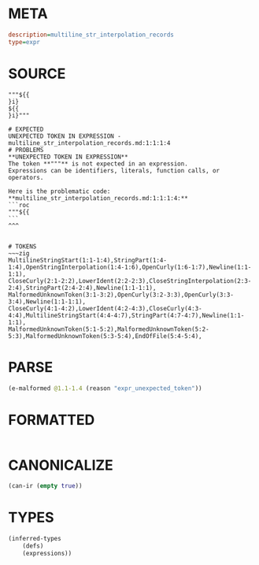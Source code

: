 # META
~~~ini
description=multiline_str_interpolation_records
type=expr
~~~
# SOURCE
~~~roc
"""${{
}i}
${{
}i}"""
~~~
~~~
# EXPECTED
UNEXPECTED TOKEN IN EXPRESSION - multiline_str_interpolation_records.md:1:1:1:4
# PROBLEMS
**UNEXPECTED TOKEN IN EXPRESSION**
The token **"""** is not expected in an expression.
Expressions can be identifiers, literals, function calls, or operators.

Here is the problematic code:
**multiline_str_interpolation_records.md:1:1:1:4:**
```roc
"""${{
```
^^^


# TOKENS
~~~zig
MultilineStringStart(1:1-1:4),StringPart(1:4-1:4),OpenStringInterpolation(1:4-1:6),OpenCurly(1:6-1:7),Newline(1:1-1:1),
CloseCurly(2:1-2:2),LowerIdent(2:2-2:3),CloseStringInterpolation(2:3-2:4),StringPart(2:4-2:4),Newline(1:1-1:1),
MalformedUnknownToken(3:1-3:2),OpenCurly(3:2-3:3),OpenCurly(3:3-3:4),Newline(1:1-1:1),
CloseCurly(4:1-4:2),LowerIdent(4:2-4:3),CloseCurly(4:3-4:4),MultilineStringStart(4:4-4:7),StringPart(4:7-4:7),Newline(1:1-1:1),
MalformedUnknownToken(5:1-5:2),MalformedUnknownToken(5:2-5:3),MalformedUnknownToken(5:3-5:4),EndOfFile(5:4-5:4),
~~~
# PARSE
~~~clojure
(e-malformed @1.1-1.4 (reason "expr_unexpected_token"))
~~~
# FORMATTED
~~~roc

~~~
# CANONICALIZE
~~~clojure
(can-ir (empty true))
~~~
# TYPES
~~~clojure
(inferred-types
	(defs)
	(expressions))
~~~
